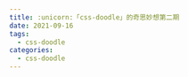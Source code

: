 ```yaml
---
title: :unicorn:「css-doodle」的奇思妙想第二期
date: 2021-09-16
tags:
  - css-doodle
categories:
  - css-doodle
---
```


<template>
  <div class="box">
    <css-doodle click-to-update class="doodle" ref="test1">
      @grid: 15 / 100vmax;
      :doodle {
        overflow: hidden;
      }
      :container {
        grid-gap: 25px;
        background: #000;
      }
      @nth(4n){
        width: 100%;
        height: 100%;
        transform: rotate(@p(45deg,315deg)) scale(1);
        background-image: @svg(
          <svg viewBox="0 0 120 120"">
              <g id="页面-1" stroke="none" stroke-width="1" fill="none" fill-rule="evenodd">
                  <g id="画板" fill="#FFFFFF">
                      <g id="编组">
                          <circle id="椭圆形" cx="3" cy="3" r="3"></circle>
                          <circle id="椭圆形备份-11" cx="3" cy="23" r="3"></circle>
                          <circle id="椭圆形备份-17" cx="3" cy="43" r="3"></circle>
                          <circle id="椭圆形备份-3" cx="43" cy="3" r="3"></circle>
                          <circle id="椭圆形备份-12" cx="43" cy="23" r="3"></circle>
                          <circle id="椭圆形备份-18" cx="43" cy="43" r="3"></circle>
                          <circle id="椭圆形备份-5" cx="83" cy="3" r="3"></circle>
                          <circle id="椭圆形备份-13" cx="83" cy="23" r="3"></circle>
                          <circle id="椭圆形备份-19" cx="83" cy="43" r="3"></circle>
                          <circle id="椭圆形备份" cx="23" cy="3" r="3"></circle>
                          <circle id="椭圆形备份-14" cx="23" cy="23" r="3"></circle>
                          <circle id="椭圆形备份-20" cx="23" cy="43" r="3"></circle>
                          <circle id="椭圆形备份-4" cx="63" cy="3" r="3"></circle>
                          <circle id="椭圆形备份-15" cx="63" cy="23" r="3"></circle>
                          <circle id="椭圆形备份-21" cx="63" cy="43" r="3"></circle>
                          <circle id="椭圆形备份-6" cx="103" cy="3" r="3"></circle>
                          <circle id="椭圆形备份-16" cx="103" cy="23" r="3"></circle>
                          <circle id="椭圆形备份-22" cx="103" cy="43" r="3"></circle>
                          <circle id="椭圆形备份-2" cx="13" cy="13" r="3"></circle>
                          <circle id="椭圆形备份-23" cx="13" cy="33" r="3"></circle>
                          <circle id="椭圆形备份-8" cx="53" cy="13" r="3"></circle>
                          <circle id="椭圆形备份-24" cx="53" cy="33" r="3"></circle>
                          <circle id="椭圆形备份-7" cx="33" cy="13" r="3"></circle>
                          <circle id="椭圆形备份-25" cx="33" cy="33" r="3"></circle>
                          <circle id="椭圆形备份-9" cx="73" cy="13" r="3"></circle>
                          <circle id="椭圆形备份-26" cx="73" cy="33" r="3"></circle>
                          <circle id="椭圆形备份-10" cx="93" cy="13" r="3"></circle>
                          <circle id="椭圆形备份-27" cx="93" cy="33" r="3"></circle>
                      </g>
                  </g>
              </g>
          </svg>
        )
      }
      @nth(4n+1){
        transform: rotate(@p('30deg','330deg'));
        background-image: @svg(
          <svg viewBox="0 0 300 300">
            <path
              stroke-width="8"
              fill="#F7E755"
              stroke-dasharray="@pd('0,0','20,20')"
              stroke="none"
              d="M 20 280 L 280 280 L150 40 Z"
            />
          </svg>
        );
        :after {
          content:'';
          width: 100%;
          height: 100%;
          @place-cell: 50% 80%;
          background-image: @svg(
            <svg viewBox="0 0 300 300">
              <path
                stroke-width="16"
                fill="none"
                stroke-dasharray="@pd('0,0','20,20')"
                stroke="#fff"
                d="M 20 280 L 280 280 L150 40 Z"
              />
            </svg>
          );
        }
      }
      @nth(4n+2){
        width: 100%;
        height: 100%;
        border-radius: 100%;
        border: 6px solid #E2322E;
        :after {
          content:'';
          @place-cell: @r(0,100%) @r(0,100%);
          width: 100%;
          height: 100%;
          border-radius: 100%;
          border: 2px @p(solid,dotted) #fff;
        }
      }
      @nth(4n+3){
        width: 100%;
        height: 10%;
        background-color: #7CC5CE;
        transform: rotate(@p('30deg','330deg')) scale(.5);
        :after {
          content:'';
          @place-cell: 20% 20%;
          width: 100%;
          height: 100%;
          background-color: #7CC5CE;
        }
        :before {
          content:'';
          @place-cell: 85% 1100%;
          width: 100%;
          height: 120%;
          background-color: #7CC5CE;
        }
      }
    </css-doodle>

  </div>
  <button class="save-btn" @click="saveToPng('test1')">Save to PNG</button>
</template>

<template>
  <div class="box">
    <css-doodle click-to-update class="doodle" ref="test2">
      @grid: 81 / 100vmax;
      :doodle {
        overflow: hidden;
      }
      :container {
        grid-gap: 5px;
        background: #000;
        transform: rotate(30deg) scale(1.5);
      }
      @row(even){
          @shape: triangle;
          background: @pd(#D26A8F,#7CC5CE,#F4967A,#F7E755,#E2322E);
      };
      @row(odd){
        margin: -5px; 
        background-image: @svg(
          <svg viewBox="0 0 300 300">
            <path
              stroke-width="16"
              fill="none"
              stroke-dasharray="@pd('0,0','20,20')"
              stroke="#fff"
              d="M 20 280 L 280 280 L150 40 Z"
            />
          </svg>
        );
      }
    </css-doodle>
  </div>
  <button class="save-btn" @click="saveToPng('test2')">Save to PNG</button>
</template>

<template>
  <div class="box">
    <css-doodle click-to-update class="doodle" ref="test3">
      @grid: 36 / 100vmax;
      :doodle {
        overflow: hidden;
      }
      :container {
        grid-gap: 5px;
        background: #fff;
        transform: rotate(30deg) scale(1.5);
      }
      @row(even){
          @shape: triangle;
          background: @pd(#D26A8F,#7CC5CE,#F4967A,#F7E755,#E2322E);
      };
      @row(odd){
        margin: -5px; 
        background-image: @svg(
          <svg viewBox="0 0 300 300">
            <path
              stroke-width="16"
              fill="none"
              stroke-dasharray="@pd('0,0','20,20')"
              stroke="#000"
              d="M 20 280 L 280 280 L150 40 Z"
            />
          </svg>
        );
      }
    </css-doodle>
  </div>
  <button class="save-btn" @click="saveToPng('test3')">Save to PNG</button>
</template>

<script>
  export default{
    methods: {
      saveToPng: function (name) {
        this.$refs[name].export({
          scale: 3,
          download: true,
        });
      },
    }
  }
</script>

<style>
  .box{
    width:100%;
    height:400px;
    overflow: hidden;
  }
  .save-btn{
    margin: 12px auto;
  }
</style>
